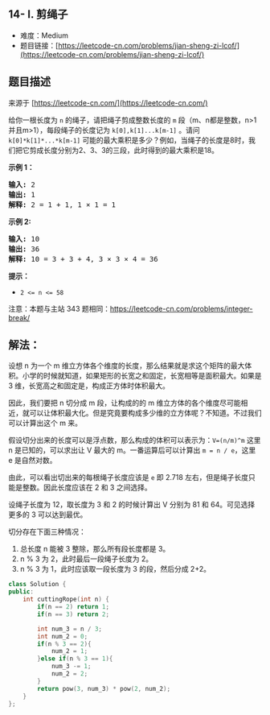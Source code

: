 ## 14- I. 剪绳子

- 难度：Medium
- 题目链接：[https://leetcode-cn.com/problems/jian-sheng-zi-lcof/](https://leetcode-cn.com/problems/jian-sheng-zi-lcof/)


## 题目描述

来源于 [https://leetcode-cn.com/](https://leetcode-cn.com/)

<p>给你一根长度为 <code>n</code> 的绳子，请把绳子剪成整数长度的 <code>m</code> 段（m、n都是整数，n&gt;1并且m&gt;1），每段绳子的长度记为 <code>k[0],k[1]...k[m-1]</code> 。请问 <code>k[0]*k[1]*...*k[m-1]</code> 可能的最大乘积是多少？例如，当绳子的长度是8时，我们把它剪成长度分别为2、3、3的三段，此时得到的最大乘积是18。</p>

<p><strong>示例 1：</strong></p>

<pre><strong>输入: </strong>2
<strong>输出: </strong>1
<strong>解释: </strong>2 = 1 + 1, 1 &times; 1 = 1</pre>

<p><strong>示例&nbsp;2:</strong></p>

<pre><strong>输入: </strong>10
<strong>输出: </strong>36
<strong>解释: </strong>10 = 3 + 3 + 4, 3 &times;&nbsp;3 &times;&nbsp;4 = 36</pre>

<p><strong>提示：</strong></p>

<ul>
	<li><code>2 &lt;= n &lt;= 58</code></li>
</ul>

<p>注意：本题与主站 343 题相同：<a href="https://leetcode-cn.com/problems/integer-break/">https://leetcode-cn.com/problems/integer-break/</a></p>


## 解法：

设想 n 为一个 m 维立方体各个维度的长度，那么结果就是求这个矩阵的最大体积。小学的时候就知道，如果矩形的长宽之和固定，长宽相等是面积最大。如果是 3 维，长宽高之和固定是，构成正方体时体积最大。

因此，我们要把 n 切分成 m 段，让构成的的 m 维立方体的各个维度尽可能相近，就可以让体积最大化。但是究竟要构成多少维的立方体呢？不知道。不过我们可以计算出这个 m 来。

假设切分出来的长度可以是浮点数，那么构成的体积可以表示为：`V=(n/m)^m` 这里 n 是已知的，可以求出让 V 最大的 m。一番运算后可以计算出 `m = n / e`，这里 e 是自然对数。

由此，可以看出切出来的每根绳子长度应该是 `e` 即 2.718 左右，但是绳子长度只能是整数。因此长度应该在 2 和 3 之间选择。

设绳子长度为 12，取长度为 3 和 2 的时候计算出 V 分别为 81 和 64。可见选择更多的 3 可以达到最优。

切分存在下面三种情况：

1. 总长度 n 能被 3 整除，那么所有段长度都是 3。
2. n % 3 为 2，此时最后一段绳子长度为 2。
3. n % 3 为 1，此时应该取一段长度为 3 的段，然后分成 2+2。

```c++
class Solution {
public:
    int cuttingRope(int n) {
		if(n == 2) return 1;
		if(n == 3) return 2;

		int num_3 = n / 3;
		int num_2 = 0;
		if(n % 3 == 2){
			num_2 = 1;
		}else if(n % 3 == 1){
			num_3 -= 1;
			num_2 = 2;
		}
		return pow(3, num_3) * pow(2, num_2);
    }
};
```
